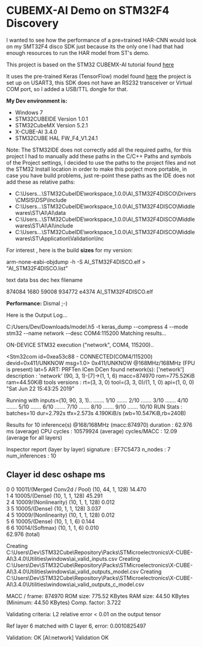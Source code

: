 # CUBEMX-AI Demo on STM32F4 Discovery

I wanted to see how the performance of a pre=trained HAR-CNN would look on my SMT32F4 disco SDK just because its the only one I had that had enough resources to run the HAR model from ST's demo.

This project is based on the STM32 CUBEMX-AI tutorial found  [here](https://www.youtube.com/watch?v=grgNXdkmzzQ&list=PLnMKNibPkDnG9IC5Nl9vJg1CKMAO1kODW&index=7&t=0s)

It uses the pre-trained Keras (TensorFlow) model found [here](https://github.com/Shahnawax/HAR-CNN-Keras/blob/master/model.h5)
the project is set up on USART3, this SDK does not have an RS232 transceiver or Virtual COM port, so I added a USB/TTL dongle for that.

**My Dev environment is:**
* Windows 7
* STM32CUBEIDE Version 1.0.1
* STM32CubeMX Version 5.2.1
* X-CUBE-AI 3.4.0
* STM32CUBE HAL FW_F4_V1.24.1

Note: The STM32IDE does not correctly add all the required paths, for this project I had to manually add these paths in the C/C++ Paths and symbols of the Project settings, I decided to use the paths to the project files and not the STM32 Install location in order to make this porject more portable, in case you have build problems, just re-point these paths as the IDE does not add these as relative paths:

* C:\Users\...\STM32CubeIDE\workspace_1.0.0\AI_STM32F4DISCO\Drivers\CMSIS\DSP\Include
* C:\Users\...\STM32CubeIDE\workspace_1.0.0\AI_STM32F4DISCO\Middlewares\ST\AI\AI\data
* C:\Users\...\STM32CubeIDE\workspace_1.0.0\AI_STM32F4DISCO\Middlewares\ST\AI\AI\include
* C:\Users\...\STM32CubeIDE\workspace_1.0.0\AI_STM32F4DISCO\Middlewares\ST\Application\Validation\Inc

For interest , here is the build **sizes** for my version:

arm-none-eabi-objdump -h -S  AI_STM32F4DISCO.elf  > "AI_STM32F4DISCO.list"

text	   data	    bss	    dec	    hex	filename

874084	   1680	  59008	 934772	  e4374	AI_STM32F4DISCO.elf
 
 **Performance:** Dismal ;-)
 
 Here is the Output Log...
 
 C:/Users/Dev/Downloads/model.h5 -t keras_dump --compress 4 --mode stm32 --name network --desc COM4:115200
Matching results...

ON-DEVICE STM32 execution ("network", COM4, 115200)..

<Stm32com id=0xea53c88 - CONNECTED(COM4/115200) devid=0x411/UNKNOW msg=1.0>
 0x411/UNKNOW @168MHz/168MHz (FPU is present) lat=5 ART: PRFTen ICen DCen
 found network(s): ['network']
 description    : 'network' (90, 3, 1)-[7]->(1, 1, 6) macc=874970 rom=775.52KiB ram=44.50KiB
 tools versions : rt=(3, 3, 0) tool=(3, 3, 0)/(1, 1, 0) api=(1, 0, 0) "Sat Jun 22 15:43:25 2019"

Running with inputs=(10, 90, 3, 1)..
....... 1/10
....... 2/10
....... 3/10
....... 4/10
....... 5/10
....... 6/10
....... 7/10
....... 8/10
....... 9/10
....... 10/10
 RUN Stats    : batches=10 dur=2.792s tfx=2.573s 4.190KiB/s (wb=10.547KiB,rb=240B)

Results for 10 inference(s) @168/168MHz (macc:874970)
 duration    : 62.976 ms (average)
 CPU cycles  : 10579924 (average)
 cycles/MACC : 12.09 (average for all layers)

Inspector report (layer by layer)
 signature      : EF7C5473
 n_nodes        : 7
 num_inferences : 10

Clayer  id  desc                          oshape            ms        
--------------------------------------------------------------------------------
0       0   10011/(Merged Conv2d / Pool)  (10, 44, 1, 128)  14.470    
1       4   10005/(Dense)                 (10, 1, 1, 128)   45.291    
2       4   10009/(Nonlinearity)          (10, 1, 1, 128)   0.012     
3       5   10005/(Dense)                 (10, 1, 1, 128)   3.037     
4       5   10009/(Nonlinearity)          (10, 1, 1, 128)   0.012     
5       6   10005/(Dense)                 (10, 1, 1, 6)     0.144     
6       6   10014/(Softmax)               (10, 1, 1, 6)     0.010     
                                                            62.976 (total)


Creating C:\Users\Dev\STM32Cube\Repository\Packs\STMicroelectronics\X-CUBE-AI\3.4.0\Utilities\windows\ai_valid_inputs.csv
Creating C:\Users\Dev\STM32Cube\Repository\Packs\STMicroelectronics\X-CUBE-AI\3.4.0\Utilities\windows\ai_valid_outputs_model.csv
Creating C:\Users\Dev\STM32Cube\Repository\Packs\STMicroelectronics\X-CUBE-AI\3.4.0\Utilities\windows\ai_valid_outputs_c_model.csv


  MACC / frame: 874970
  ROM size:     775.52 KBytes
  RAM size:     44.50 KBytes (Minimum: 44.50 KBytes)
  Comp. factor: 3.722


Validating criteria: L2 relative error < 0.01 on the output tensor

  Ref layer 6 matched with C layer 6, error: 0.0010825497

Validation: OK
 [AI:network]  Validation OK











